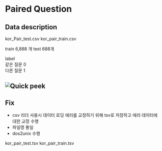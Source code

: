 
# Paired Question

## Data description

kor_Pair_test.csv
kor_pair_train.csv

train  6,888 개
test 688개           

label               
같은 질문 0               
다른 질문 1                 
                       
## ![Quick peek](./data.png)

## Fix

- csv 리더 사용시 데이터 로딩 에러를 교정하기 위해 tsv로 저장하고 에러 데이터에 대한 교정 수행
- 파일명 통일
- dos2unix 수행

kor_pair_test.tsv
kor_pair_train.tsv
